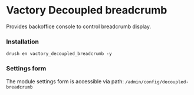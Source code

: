 # Vactory Decoupled breadcrumb
Provides backoffice console to control breadcrumb display.

### Installation
`drush en vactory_decoupled_breadcrumb -y`

### Settings form
The module settings form is accessible via path:
`/admin/config/decoupled-breadcrumb`
